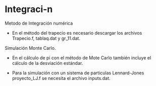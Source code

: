 # Integraci-n
Metodo de Integración numérica
* En el método del trapecio es necesario descargar los archivos Trapecio.f, tablaq.dat y gr_11.dat.


Simulación Monte Carlo.

* En el cálculo de pi con el método de Mote Carlo también incluye el cálculo de la desviación estándar.


* Para la simulación con un sistema de particulas Lennard-Jones proyecto_LJ.f se necesita el archivo inputs.dat.


